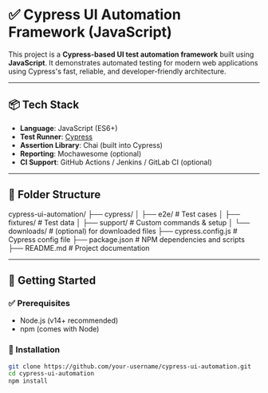 # ✅ Cypress UI Automation Framework (JavaScript)

This project is a **Cypress-based UI test automation framework** built using **JavaScript**. It demonstrates automated testing for modern web applications using Cypress's fast, reliable, and developer-friendly architecture.

---

## 📦 Tech Stack

- **Language**: JavaScript (ES6+)
- **Test Runner**: [Cypress](https://www.cypress.io/)
- **Assertion Library**: Chai (built into Cypress)
- **Reporting**: Mochawesome (optional)
- **CI Support**: GitHub Actions / Jenkins / GitLab CI (optional)

---

## 📁 Folder Structure
cypress-ui-automation/
├── cypress/
│ ├── e2e/ # Test cases
│ ├── fixtures/ # Test data
│ ├── support/ # Custom commands & setup
│ └── downloads/ # (optional) for downloaded files
├── cypress.config.js # Cypress config file
├── package.json # NPM dependencies and scripts
├── README.md # Project documentation

---

## 🚀 Getting Started

### ✅ Prerequisites

- Node.js (v14+ recommended)
- npm (comes with Node)

### 🔧 Installation

```bash
git clone https://github.com/your-username/cypress-ui-automation.git
cd cypress-ui-automation
npm install
